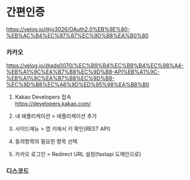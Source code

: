 # 간편인증
https://velog.io/@jy3026/OAuth2.0%EB%9E%80-%EB%AC%B4%EC%97%87%EC%9D%B8%EA%B0%80<br>

### 카카오
https://velog.io/@ads0070/%EC%B9%B4%EC%B9%B4%EC%98%A4-%EB%A1%9C%EA%B7%B8%EC%9D%B8-API%EB%A1%9C-%EB%A1%9C%EA%B7%B8%EC%9D%B8-%EC%9D%B8%EC%A6%9D%ED%95%98%EA%B8%B0<br>


1. Kakao Developers 접속<br>
https://developers.kakao.com/

2. 내 애플리케이션 > 애플리케이션 추가

3. 사이드메뉴 > 앱 키에서 키 확인(REST API)

4. 동의항목의 필요한 항목 선택

5. 카카오 로그인 > Redirect URL 설정(fastapi 도메인으로)
### 디스코드